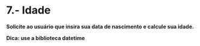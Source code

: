 # 7.- Idade

**Solicite ao usuário que insira sua data de nascimento e calcule sua idade.**

**Dica: use a biblioteca datetime**